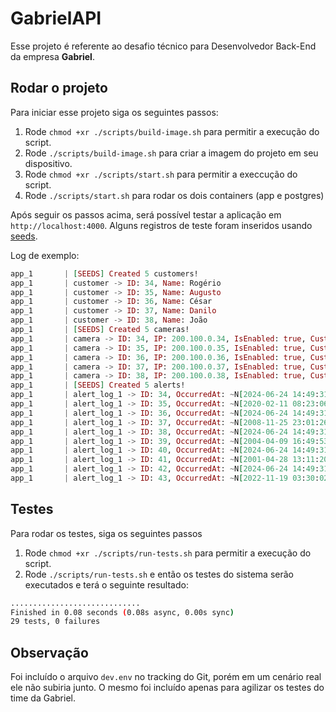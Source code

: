 # GabrielAPI

Esse projeto é referente ao desafio técnico para Desenvolvedor Back-End da empresa **Gabriel**.

## Rodar o projeto
Para iniciar esse projeto siga os seguintes passos:
1. Rode `chmod +xr ./scripts/build-image.sh` para permitir a execução do script.
2. Rode `./scripts/build-image.sh` para criar a imagem do projeto em seu dispositivo.
3. Rode `chmod +xr ./scripts/start.sh` para permitir a execcução do script.
4. Rode `./scripts/start.sh` para rodar os dois containers (app e postgres)

Após seguir os passos acima, será possível testar a aplicação em `http://localhost:4000`.
Alguns registros de teste foram inseridos usando [seeds](https://hexdocs.pm/phoenix/1.3.0-rc.0/seeding_data.html).

Log de exemplo:
```elixir
app_1       | [SEEDS] Created 5 customers!
app_1       | customer -> ID: 34, Name: Rogério
app_1       | customer -> ID: 35, Name: Augusto
app_1       | customer -> ID: 36, Name: César
app_1       | customer -> ID: 37, Name: Danilo
app_1       | customer -> ID: 38, Name: João
app_1       | [SEEDS] Created 5 cameras!
app_1       | camera -> ID: 34, IP: 200.100.0.34, IsEnabled: true, CustomerID: 34
app_1       | camera -> ID: 35, IP: 200.100.0.35, IsEnabled: true, CustomerID: 35
app_1       | camera -> ID: 36, IP: 200.100.0.36, IsEnabled: true, CustomerID: 36
app_1       | camera -> ID: 37, IP: 200.100.0.37, IsEnabled: true, CustomerID: 37
app_1       | camera -> ID: 38, IP: 200.100.0.38, IsEnabled: true, CustomerID: 38
app_1       | [SEEDS] Created 5 alerts!
app_1       | alert_log_1 -> ID: 34, OccurredAt: ~N[2024-06-24 14:49:31], CameraID: 34
app_1       | alert_log_1 -> ID: 35, OccurredAt: ~N[2020-02-11 08:23:06], CameraID: 34
app_1       | alert_log_1 -> ID: 36, OccurredAt: ~N[2024-06-24 14:49:31], CameraID: 35
app_1       | alert_log_1 -> ID: 37, OccurredAt: ~N[2008-11-25 23:01:26], CameraID: 35
app_1       | alert_log_1 -> ID: 38, OccurredAt: ~N[2024-06-24 14:49:31], CameraID: 36
app_1       | alert_log_1 -> ID: 39, OccurredAt: ~N[2004-04-09 16:49:53], CameraID: 36
app_1       | alert_log_1 -> ID: 40, OccurredAt: ~N[2024-06-24 14:49:31], CameraID: 37
app_1       | alert_log_1 -> ID: 41, OccurredAt: ~N[2001-04-28 13:11:20], CameraID: 37
app_1       | alert_log_1 -> ID: 42, OccurredAt: ~N[2024-06-24 14:49:31], CameraID: 38
app_1       | alert_log_1 -> ID: 43, OccurredAt: ~N[2022-11-19 03:30:02], CameraID: 38
```

## Testes
Para rodar os testes, siga os seguintes passos
1. Rode `chmod +xr ./scripts/run-tests.sh` para permitir a execução do script.
2. Rode `./scripts/run-tests.sh` e então os testes do sistema serão executados e terá o seguinte resultado:
```sh
.............................
Finished in 0.08 seconds (0.08s async, 0.00s sync)
29 tests, 0 failures
```

## Observação
Foi incluído o arquivo `dev.env` no tracking do Git, porém em um cenário real ele não subiria junto. O mesmo foi incluído apenas para agilizar os testes do time da Gabriel.